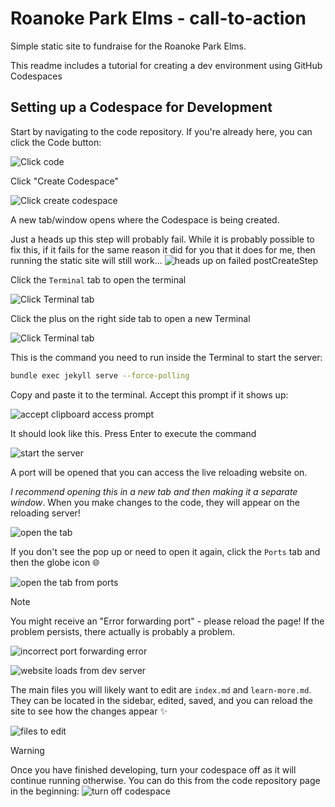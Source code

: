 # Roanoke Park Elms - call-to-action

Simple static site to fundraise for the Roanoke Park Elms.

This readme includes a tutorial for creating a dev environment using GitHub Codespaces

## Setting up a Codespace for Development

Start by navigating to the code repository. If you're already here, you can click the Code button:

![Click code](./assets-readme/Screenshot%202025-05-21%20at%2007.22.38.png)

Click "Create Codespace"

![Click create codespace](./assets-readme/Screenshot%202025-05-21%20at%2007.24.34.png)

A new tab/window opens where the Codespace is being created.

Just a heads up this step will probably fail. While it is probably possible to fix this, if it fails for the same reason it did for you that it does for me, then running the static site will still work...
![heads up on failed postCreateStep](./assets-readme/Screenshot%202025-05-21%20at%2007.27.31.png)

Click the `Terminal` tab to open the terminal

![Click Terminal tab](./assets-readme/Screenshot%202025-05-21%20at%2007.29.06.png)

Click the plus on the right side tab to open a new Terminal

![Click Terminal tab](./assets-readme/Screenshot%202025-05-21%20at%2007.29.48.png)


This is the command you need to run inside the Terminal to start the server:

```bash
bundle exec jekyll serve --force-polling
```

Copy and paste it to the terminal. Accept this prompt if it shows up:

![accept clipboard access prompt](./assets-readme/Screenshot%202025-05-21%20at%2007.30.55.png)

It should look like this. Press Enter to execute the command

![start the server](./assets-readme/Screenshot%202025-05-21%20at%2007.32.16.png)

A port will be opened that you can access the live reloading website on.

*I recommend opening this in a new tab and then making it a separate window*. When you make changes to the code, they will appear on the reloading server!

![open the tab](./assets-readme/Screenshot%202025-05-21%20at%2007.32.32.png)

If you don't see the pop up or need to open it again, click the `Ports` tab and then the globe icon 🌐

![open the tab from ports](./assets-readme/Screenshot%202025-05-21%20at%2007.40.22.png)

> [!NOTE]
> You might receive an "Error forwarding port" - please reload the page! If the problem persists, there actually is probably a problem.

![incorrect port forwarding error](./assets-readme/Screenshot%202025-05-21%20at%2007.40.02.png)

![website loads from dev server](./assets-readme/Screenshot%202025-05-21%20at%2007.40.08.png)

The main files you will likely want to edit are `index.md` and `learn-more.md`. They can be located in the sidebar, edited, saved, and you can reload the site to see how the changes appear ✨

![files to edit](./assets-readme/Screenshot%202025-05-21%20at%2007.48.12.png)

>[!WARNING]
> Once you have finished developing, turn your codespace off as it will continue running otherwise. You can do this from the code repository page in the beginning:
![turn off codespace](./assets-readme/Screenshot%202025-05-21%20at%2007.52.34.png)